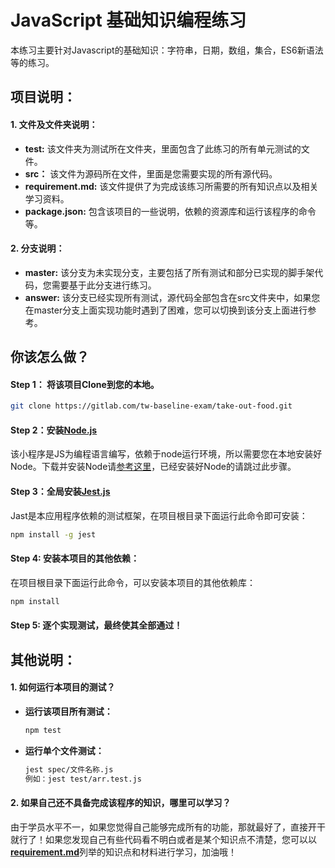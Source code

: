# JavaScript 基础知识编程练习

本练习主要针对Javascript的基础知识：字符串，日期，数组，集合，ES6新语法等的练习。

## 项目说明：

#### 1. 文件及文件夹说明：

* **test:** 该文件夹为测试所在文件夹，里面包含了此练习的所有单元测试的文件。
* **src：** 该文件为源码所在文件，里面是您需要实现的所有源代码。
* **requirement.md:**  该文件提供了为完成该练习所需要的所有知识点以及相关学习资料。
* **package.json:**  包含该项目的一些说明，依赖的资源库和运行该程序的命令等。

#### 2. 分支说明：

* **master:**  该分支为未实现分支，主要包括了所有测试和部分已实现的脚手架代码，您需要基于此分支进行练习。
* **answer:**  该分支已经实现所有测试，源代码全部包含在src文件夹中，如果您在master分支上面实现功能时遇到了困难，您可以切换到该分支上面进行参考。

## 你该怎么做？

#### Step 1： 将该项目Clone到您的本地。

```bash
git clone https://gitlab.com/tw-baseline-exam/take-out-food.git
```

#### Step 2：安装[Node.js](https://nodejs.org/en/)

该小程序是JS为编程语言编写，依赖于node运行环境，所以需要您在本地安装好Node。下载并安装Node请[参考这里](https://nodejs.org/en/download/)，已经安装好Node的请跳过此步骤。

#### Step 3：全局安装[Jest.js](https://jestjs.io/en/)

Jast是本应用程序依赖的测试框架，在项目根目录下面运行此命令即可安装：

```bash
npm install -g jest
```

#### Step 4:  安装本项目的其他依赖：

在项目根目录下面运行此命令，可以安装本项目的其他依赖库：

```bash
npm install
```

#### Step 5:  逐个实现测试，最终使其全部通过！



## 其他说明：

#### 1. 如何运行本项目的测试？

* **运行该项目所有测试：**

  ```bash
  npm test
  ```

* **运行单个文件测试：**

  ```bash
  jest spec/文件名称.js
  例如：jest test/arr.test.js
  ```

#### 2. 如果自己还不具备完成该程序的知识，哪里可以学习？

由于学员水平不一，如果您觉得自己能够完成所有的功能，那就最好了，直接开干就行了！如果您发现自己有些代码看不明白或者是某个知识点不清楚，您可以以[**requirement.md**](https://gitlab.com/tw-baseline-exam/js-basics-practice/-/blob/master/requirement.md)列举的知识点和材料进行学习，加油哦！

